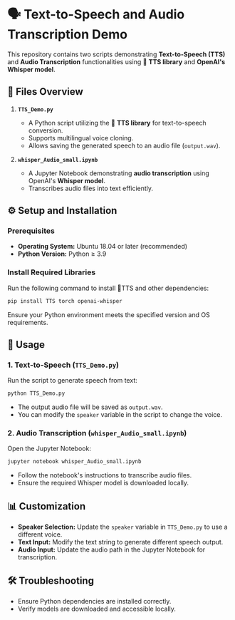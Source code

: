 # 🗣️ **Text-to-Speech and Audio Transcription Demo**  

This repository contains two scripts demonstrating **Text-to-Speech (TTS)** and **Audio Transcription** functionalities using 🐸 **TTS library** and **OpenAI's Whisper model**.  

## 📂 **Files Overview**  

1. **`TTS_Demo.py`**  
   - A Python script utilizing the 🐸 **TTS library** for text-to-speech conversion.  
   - Supports multilingual voice cloning.  
   - Allows saving the generated speech to an audio file (`output.wav`).  

2. **`whisper_Audio_small.ipynb`**  
   - A Jupyter Notebook demonstrating **audio transcription** using OpenAI's **Whisper model**.  
   - Transcribes audio files into text efficiently.  

## ⚙️ **Setup and Installation**  

### Prerequisites  
- **Operating System:** Ubuntu 18.04 or later (recommended)  
- **Python Version:** Python ≥ 3.9  

### Install Required Libraries  
Run the following command to install 🐸TTS and other dependencies:  

```bash
pip install TTS torch openai-whisper
```  

Ensure your Python environment meets the specified version and OS requirements.  

## 🚀 **Usage**  

### **1. Text-to-Speech (`TTS_Demo.py`)**  
Run the script to generate speech from text:  

```bash
python TTS_Demo.py
```  

- The output audio file will be saved as `output.wav`.  
- You can modify the `speaker` variable in the script to change the voice.  

### **2. Audio Transcription (`whisper_Audio_small.ipynb`)**  
Open the Jupyter Notebook:  

```bash
jupyter notebook whisper_Audio_small.ipynb
```  

- Follow the notebook's instructions to transcribe audio files.  
- Ensure the required Whisper model is downloaded locally.  

## 📊 **Customization**  

- **Speaker Selection:** Update the `speaker` variable in `TTS_Demo.py` to use a different voice.  
- **Text Input:** Modify the text string to generate different speech output.  
- **Audio Input:** Update the audio path in the Jupyter Notebook for transcription.  

## 🛠️ **Troubleshooting**  

- Ensure Python dependencies are installed correctly.  
- Verify models are downloaded and accessible locally.  
